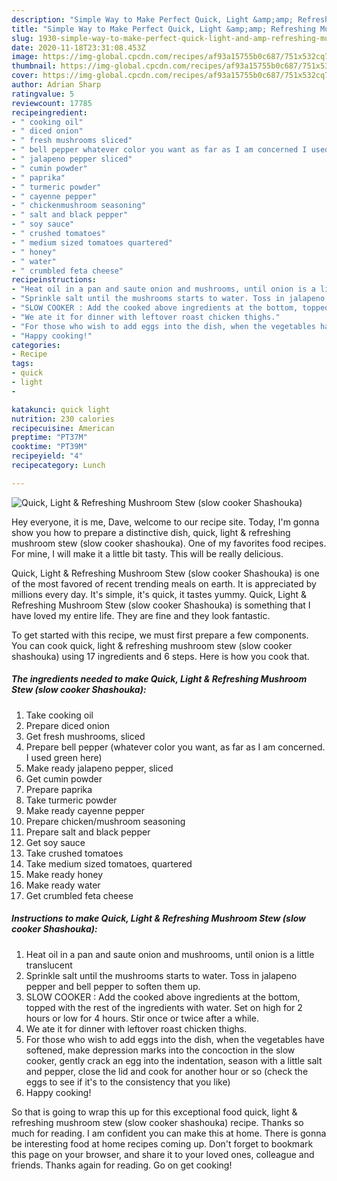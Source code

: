 ```yaml
---
description: "Simple Way to Make Perfect Quick, Light &amp;amp; Refreshing Mushroom Stew (slow cooker Shashouka)"
title: "Simple Way to Make Perfect Quick, Light &amp;amp; Refreshing Mushroom Stew (slow cooker Shashouka)"
slug: 1930-simple-way-to-make-perfect-quick-light-and-amp-refreshing-mushroom-stew-slow-cooker-shashouka
date: 2020-11-18T23:31:08.453Z
image: https://img-global.cpcdn.com/recipes/af93a15755b0c687/751x532cq70/quick-light-refreshing-mushroom-stew-slow-cooker-shashouka-recipe-main-photo.jpg
thumbnail: https://img-global.cpcdn.com/recipes/af93a15755b0c687/751x532cq70/quick-light-refreshing-mushroom-stew-slow-cooker-shashouka-recipe-main-photo.jpg
cover: https://img-global.cpcdn.com/recipes/af93a15755b0c687/751x532cq70/quick-light-refreshing-mushroom-stew-slow-cooker-shashouka-recipe-main-photo.jpg
author: Adrian Sharp
ratingvalue: 5
reviewcount: 17785
recipeingredient:
- " cooking oil"
- " diced onion"
- " fresh mushrooms sliced"
- " bell pepper whatever color you want as far as I am concerned I used green here"
- " jalapeno pepper sliced"
- " cumin powder"
- " paprika"
- " turmeric powder"
- " cayenne pepper"
- " chickenmushroom seasoning"
- " salt and black pepper"
- " soy sauce"
- " crushed tomatoes"
- " medium sized tomatoes quartered"
- " honey"
- " water"
- " crumbled feta cheese"
recipeinstructions:
- "Heat oil in a pan and saute onion and mushrooms, until onion is a little translucent"
- "Sprinkle salt until the mushrooms starts to water. Toss in jalapeno pepper and bell pepper to soften them up."
- "SLOW COOKER : Add the cooked above ingredients at the bottom, topped with the rest of the ingredients with water. Set on high for 2 hours or low for 4 hours. Stir once or twice after a while."
- "We ate it for dinner with leftover roast chicken thighs."
- "For those who wish to add eggs into the dish, when the vegetables have softened, make depression marks into the concoction in the slow cooker, gently crack an egg into the indentation, season with a little salt and pepper, close the lid and cook for another hour or so (check the eggs to see if it&#39;s to the consistency that you like)"
- "Happy cooking!"
categories:
- Recipe
tags:
- quick
- light
- 

katakunci: quick light  
nutrition: 230 calories
recipecuisine: American
preptime: "PT37M"
cooktime: "PT39M"
recipeyield: "4"
recipecategory: Lunch

---
```



![Quick, Light &amp; Refreshing Mushroom Stew (slow cooker Shashouka)](https://img-global.cpcdn.com/recipes/af93a15755b0c687/751x532cq70/quick-light-refreshing-mushroom-stew-slow-cooker-shashouka-recipe-main-photo.jpg)

Hey everyone, it is me, Dave, welcome to our recipe site. Today, I'm gonna show you how to prepare a distinctive dish, quick, light &amp; refreshing mushroom stew (slow cooker shashouka). One of my favorites food recipes. For mine, I will make it a little bit tasty. This will be really delicious.



Quick, Light &amp; Refreshing Mushroom Stew (slow cooker Shashouka) is one of the most favored of recent trending meals on earth. It is appreciated by millions every day. It's simple, it's quick, it tastes yummy. Quick, Light &amp; Refreshing Mushroom Stew (slow cooker Shashouka) is something that I have loved my entire life. They are fine and they look fantastic.


To get started with this recipe, we must first prepare a few components. You can cook quick, light &amp; refreshing mushroom stew (slow cooker shashouka) using 17 ingredients and 6 steps. Here is how you cook that.

<!--inarticleads1-->

##### The ingredients needed to make Quick, Light &amp; Refreshing Mushroom Stew (slow cooker Shashouka):

1. Take  cooking oil
1. Prepare  diced onion
1. Get  fresh mushrooms, sliced
1. Prepare  bell pepper (whatever color you want, as far as I am concerned. I used green here)
1. Make ready  jalapeno pepper, sliced
1. Get  cumin powder
1. Prepare  paprika
1. Take  turmeric powder
1. Make ready  cayenne pepper
1. Prepare  chicken/mushroom seasoning
1. Prepare  salt and black pepper
1. Get  soy sauce
1. Take  crushed tomatoes
1. Take  medium sized tomatoes, quartered
1. Make ready  honey
1. Make ready  water
1. Get  crumbled feta cheese




<!--inarticleads2-->

##### Instructions to make Quick, Light &amp; Refreshing Mushroom Stew (slow cooker Shashouka):

1. Heat oil in a pan and saute onion and mushrooms, until onion is a little translucent
1. Sprinkle salt until the mushrooms starts to water. Toss in jalapeno pepper and bell pepper to soften them up.
1. SLOW COOKER : Add the cooked above ingredients at the bottom, topped with the rest of the ingredients with water. Set on high for 2 hours or low for 4 hours. Stir once or twice after a while.
1. We ate it for dinner with leftover roast chicken thighs.
1. For those who wish to add eggs into the dish, when the vegetables have softened, make depression marks into the concoction in the slow cooker, gently crack an egg into the indentation, season with a little salt and pepper, close the lid and cook for another hour or so (check the eggs to see if it&#39;s to the consistency that you like)
1. Happy cooking!




So that is going to wrap this up for this exceptional food quick, light &amp; refreshing mushroom stew (slow cooker shashouka) recipe. Thanks so much for reading. I am confident you can make this at home. There is gonna be interesting food at home recipes coming up. Don't forget to bookmark this page on your browser, and share it to your loved ones, colleague and friends. Thanks again for reading. Go on get cooking!

